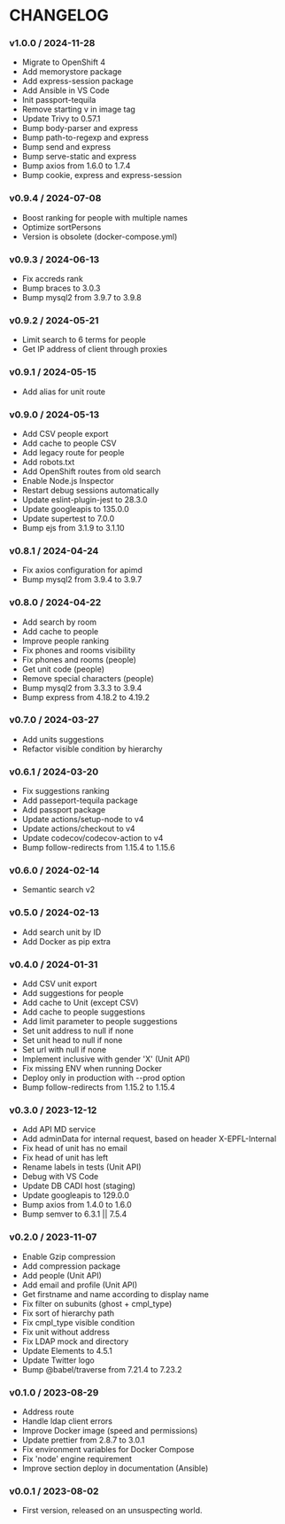 # CHANGELOG

### v1.0.0 / 2024-11-28

- Migrate to OpenShift 4
- Add memorystore package
- Add express-session package
- Add Ansible in VS Code
- Init passport-tequila
- Remove starting v in image tag
- Update Trivy to 0.57.1
- Bump body-parser and express
- Bump path-to-regexp and express
- Bump send and express
- Bump serve-static and express
- Bump axios from 1.6.0 to 1.7.4
- Bump cookie, express and express-session

### v0.9.4 / 2024-07-08

- Boost ranking for people with multiple names
- Optimize sortPersons
- Version is obsolete (docker-compose.yml)

### v0.9.3 / 2024-06-13

- Fix accreds rank
- Bump braces to 3.0.3
- Bump mysql2 from 3.9.7 to 3.9.8

### v0.9.2 / 2024-05-21

- Limit search to 6 terms for people
- Get IP address of client through proxies

### v0.9.1 / 2024-05-15

- Add alias for unit route

### v0.9.0 / 2024-05-13

- Add CSV people export
- Add cache to people CSV
- Add legacy route for people
- Add robots.txt
- Add OpenShift routes from old search
- Enable Node.js Inspector
- Restart debug sessions automatically
- Update eslint-plugin-jest to 28.3.0
- Update googleapis to 135.0.0
- Update supertest to 7.0.0
- Bump ejs from 3.1.9 to 3.1.10

### v0.8.1 / 2024-04-24

- Fix axios configuration for apimd
- Bump mysql2 from 3.9.4 to 3.9.7

### v0.8.0 / 2024-04-22

- Add search by room
- Add cache to people
- Improve people ranking
- Fix phones and rooms visibility
- Fix phones and rooms (people)
- Get unit code (people)
- Remove special characters (people)
- Bump mysql2 from 3.3.3 to 3.9.4
- Bump express from 4.18.2 to 4.19.2

### v0.7.0 / 2024-03-27

- Add units suggestions
- Refactor visible condition by hierarchy

### v0.6.1 / 2024-03-20

- Fix suggestions ranking
- Add passeport-tequila package
- Add passport package
- Update actions/setup-node to v4
- Update actions/checkout to v4
- Update codecov/codecov-action to v4
- Bump follow-redirects from 1.15.4 to 1.15.6

### v0.6.0 / 2024-02-14

- Semantic search v2

### v0.5.0 / 2024-02-13

- Add search unit by ID
- Add Docker as pip extra

### v0.4.0 / 2024-01-31

- Add CSV unit export
- Add suggestions for people
- Add cache to Unit (except CSV)
- Add cache to people suggestions
- Add limit parameter to people suggestions
- Set unit address to null if none
- Set unit head to null if none
- Set url with null if none
- Implement inclusive with gender 'X' (Unit API)
- Fix missing ENV when running Docker
- Deploy only in production with --prod option
- Bump follow-redirects from 1.15.2 to 1.15.4

### v0.3.0 / 2023-12-12

- Add API MD service
- Add adminData for internal request, based on header X-EPFL-Internal
- Fix head of unit has no email
- Fix head of unit has left
- Rename labels in tests (Unit API)
- Debug with VS Code
- Update DB CADI host (staging)
- Update googleapis to 129.0.0
- Bump axios from 1.4.0 to 1.6.0
- Bump semver to 6.3.1 || 7.5.4

### v0.2.0 / 2023-11-07

- Enable Gzip compression
- Add compression package
- Add people (Unit API)
- Add email and profile (Unit API)
- Get firstname and name according to display name
- Fix filter on subunits (ghost + cmpl_type)
- Fix sort of hierarchy path
- Fix cmpl_type visible condition
- Fix unit without address
- Fix LDAP mock and directory
- Update Elements to 4.5.1
- Update Twitter logo
- Bump @babel/traverse from 7.21.4 to 7.23.2

### v0.1.0 / 2023-08-29

- Address route
- Handle ldap client errors
- Improve Docker image (speed and permissions)
- Update prettier from 2.8.7 to 3.0.1
- Fix environment variables for Docker Compose
- Fix 'node' engine requirement
- Improve section deploy in documentation (Ansible)

### v0.0.1 / 2023-08-02

- First version, released on an unsuspecting world.
